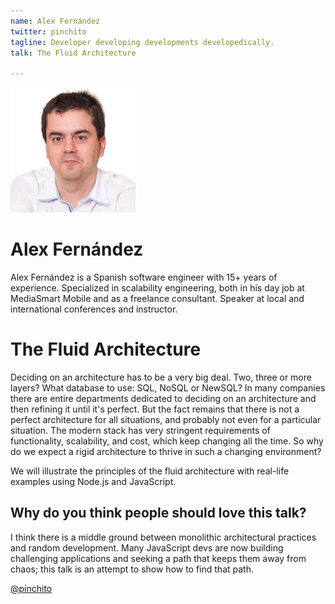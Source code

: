 ```yaml
---
name: Alex Fernández
twitter: pinchito
tagline: Developer developing developments developedically.
talk: The Fluid Architecture

---
```


![Alex Fernández](/media/speakers/alex_fernandez.jpg)

# Alex Fernández
Alex Fernández is a Spanish software engineer with 15+ years of experience. Specialized in scalability engineering, both in his day job at MediaSmart Mobile and as a freelance consultant. Speaker at local and international conferences and instructor.

# The Fluid Architecture

Deciding on an architecture has to be a very big deal. Two, three or more layers? What database to use: SQL, NoSQL or NewSQL? In many companies there are entire departments dedicated to deciding on an architecture and then refining it until it's perfect. But the fact remains that there is not a perfect architecture for all situations, and probably not even for a particular situation. The modern stack has very stringent requirements of functionality, scalability, and cost, which keep changing all the time. So why do we expect a rigid architecture to thrive in such a changing environment?

We will illustrate the principles of the fluid architecture with real-life examples using Node.js and JavaScript.

## Why do you think people should love this talk?
I think there is a middle ground between monolithic architectural practices and random development. Many JavaScript devs are now building challenging applications and seeking a path that keeps them away from chaos; this talk is an attempt to show how to find that path.

[@pinchito](https://twitter.com/pinchito)
